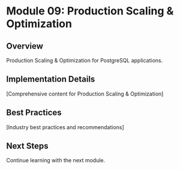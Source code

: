 # Module 09: Production Scaling & Optimization

## Overview
Production Scaling & Optimization for PostgreSQL applications.

## Implementation Details
[Comprehensive content for Production Scaling & Optimization]

## Best Practices
[Industry best practices and recommendations]

## Next Steps
Continue learning with the next module.
